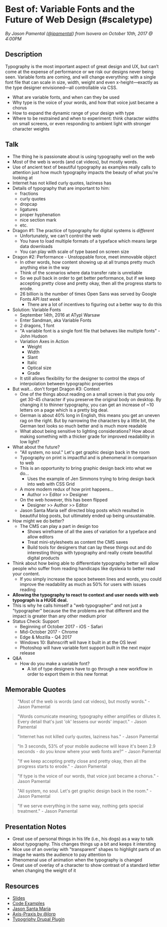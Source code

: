 # Best of: Variable Fonts and the Future of Web Design (#scaletype)
*By Jason Pamental ([@jpamental](https://twitter.com/jpamental)) from Isovera on October 10th, 2017 @ 4:00PM*

## Description

Typography is the most important aspect of great design and UX, but can’t come at the expense of performance or we risk our designs never being seen. Variable fonts are coming, and will change everything: with a single font file that can scale in size, width, weight and even x-height—exactly as the type designer envisioned—all controllable via CSS. 

- What are variable fonts, and when can they be used 
- Why type is the voice of your words, and how that voice just became a chorus 
- How to expand the dynamic range of your design with type 
- Where to be restrained and when to experiment: think character widths on small screens, or even responding to ambient light with stronger character weights

## Talk

- The thing he is passionate about is using typography well on the web
- Most of the web is words (and cat videos), but mostly words.
- Use of ancient text of beautiful typography as examples really calls to attention just how much typography impacts the beauty of what you're looking at
- Internet has not killed curly quotes, laziness has
- Details of typography that are important to him:  
    - fractions
    - curly quotes
    - dropcap
    - ligatures
    - proper hyphenation
    - nice section mark
    - etc.
- Dragon #1: The practice of typography for digital systems is *different*
    - Unfortunately, we can't control the web
    - You have to load multiple formats of a typeface which means large data downloads
    - You can play with scale of type based on screen size
- Dragon #2: Performance - Unstoppable force, meet immovable object
    - In other words, how content showing up at all trumps pretty much anything else in the way
    - Think of the scenarios where data transfer rate is unreliable
    - So we pull back in order to get better performance, but if we keep accepting pretty close and pretty okay, then all the progress starts to erode.
    - 26 billion is the number of times Open Sans was served by Google Fonts API *last week*
        - There are a lot of incentives to figuring out a better way to do this
- Solution: Variable Fonts
    - September 14th, 2016 at ATypl Warsaw
    - Enter Sandman, aka Variable Fonts
    - 2 dragons, 1 font
    - "A variable font is a single font file that behaves like multiple fonts" - John Hudson
    - Variation Axes in Action
        - Weight
        - Width
        - Slant
        - Italic
        - Optical size
        - Grade
    - It still allows flexibility for the designer to control the steps of interpolation between typographic properties
- But wait... don't forget Dragon #3: Context
    - One of the things about reading on a small screen is that you only get 30-45 character if you preserve the original body on desktop. By changing it to thinner typography, you can get an increase of ~10 letters on a page which is a pretty big deal.
    - German is about 40% long in English, this means you get an uneven rag on the right. But by narrowing the characters by a little bit, the German text looks so much better and is much more readable
    - What about being sensitive to lighting considerations? How about making something with a thicker grade for improved readability in low light?
- What about the future?
    - "All system, no soul." Let's get graphic design back in the room
    - Typography on print is impactful and is phenomenal in comparison to web
    - This is an opportunity to bring graphic design back into what we do...
        - Uses the example of Jen Simmons trying to bring design back into web with CSS Grid
    - A more modern redux of how print happens...
        - Author >> Editor >> Designer
    - On the web however, this has been flipped
        - Designer >> Author >> Editor
    - Jason Santa Maria self directed blog posts which resulted in beautiful blog posts, but ultimately ended up being unsustainable.
- How might we do better?
    - The CMS can play a part in design too
        - Shows wireframe of all the axes of variation for a typeface and allow editors
        - Treat mini-stylesheets as content the CMS saves
        - Build tools for designers that can lay these things out and do interesting things with typography and really create beautiful digital products
- Think about how being able to differentiate typography better will allow people who suffer from reading handicaps like dyslexia to better read your content.
    - If you simply increase the space between lines and words, you could improve the readability as much as 50% for users with issues reading
- **Allowing the typography to react to context and user needs with web typograph is a HUGE deal.**
- This is why he calls himself a "web typographer" and not just a "typographer" because the the problems are that different and the impact is greater than any other medium prior
- Status Check: Support
    - Beginning of October 2017 - iOS - Safari
    - Mid-October 2017 - Chrome
    - Edge & Mozilla - Q4 2017
    - Windows 10: Bahnscrift will have it built in at the OS level
    - Photoshop will have variable font support built in the next major release
- Q&A
    - How do you make a variable font?
        - A lot of type designers have to go through a new workflow in order to export them in this new format

## Memorable Quotes

> "Most of the web is words (and cat videos), but mostly words." - Jason Pamental

> "Words comunicate meaning; typography either amplifies or dilutes it. Every detail that's just 'ok' lessens our words' impact." - Jason Pamental

> "Internet has not killed curly quotes, laziness has." - Jason Pamental

> "In 3 seconds, 53% of your mobile audiecne will leave it's been 2.9 seconds - do you know where your web fonts are?" - Jason Pamental

> "If we keep accepting pretty close and pretty okay, then all the progress starts to erode." - Jason Pamental

> "If type is the voice of our words, that voice just became a chorus." - Jason Pamental

> "All system, no soul. Let's get graphic design back in the room." - Jason Pamental

> "If we serve everything in the same way, nothing gets special treatment." - Jason Pamental

## Presentation Notes

- Great use of personal things in his life (i.e., his dogs) as a way to talk about typography. This changes things up a bit and keeps it intersting
- Nice use of an overlay with "transparent" shapes to highlight parts of an image he wants the audience to pay attention to
- Phenomenal use of animation when the typography is changed
- Great use of overlay of a character to show contrast of a standard letter when changing the weight of it

## Resources

- [Slides](http://rwt.io/presentations/talk/variable-fonts-future-web-design)
- [Code Examples](http://rwt.io/vfdemos/index.html)
- [Jason Santa Maria](http://jasonsantamaria.com/articles/)
- [Axis-Praxis by @lorp](http://www.axis-praxis.org/)
- [Typogriphy Drupal Plugin](https://www.drupal.org/project/typogrify)
